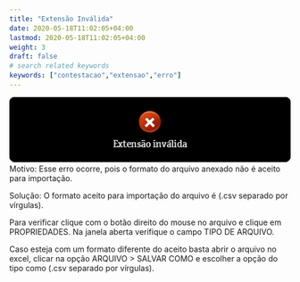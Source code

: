 ```yaml
---
title: "Extensão Inválida"
date: 2020-05-18T11:02:05+04:00
lastmod: 2020-05-18T11:02:05+04:00
weight: 3
draft: false
# search related keywords
keywords: ["contestacao","extensao","erro"]
---
```


![image example](rejeicao.png "Erro extensão")
Motivo: Esse erro ocorre, pois o formato do arquivo anexado não é aceito para importação.

Solução: O formato aceito para importação do arquivo é (.csv separado por vírgulas). 

Para verificar clique com o botão direito do mouse no arquivo e clique em PROPRIEDADES. 
Na janela aberta verifique o campo TIPO DE ARQUIVO. 

Caso esteja com um formato diferente do aceito basta abrir o arquivo no excel, clicar na opção ARQUIVO > SALVAR COMO e escolher a opção do tipo como (.csv separado por vírgulas).